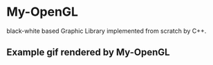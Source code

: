 # My-OpenGL

black-white based Graphic Library implemented from scratch by C++.

## Example gif rendered by My-OpenGL
